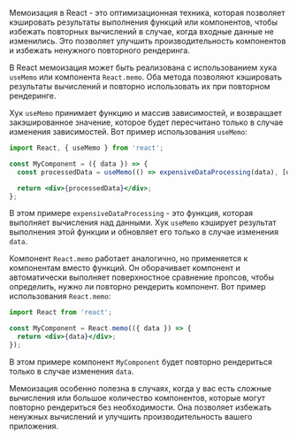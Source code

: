 Мемоизация в React - это оптимизационная техника, которая позволяет кэшировать результаты выполнения функций или компонентов, чтобы избежать повторных вычислений в случае, когда входные данные не изменились. Это позволяет улучшить производительность компонентов и избежать ненужного повторного рендеринга.

В React мемоизация может быть реализована с использованием хука `useMemo` или компонента `React.memo`. Оба метода позволяют кэшировать результаты вычислений и повторно использовать их при повторном рендеринге.

Хук `useMemo` принимает функцию и массив зависимостей, и возвращает закэшированное значение, которое будет пересчитано только в случае изменения зависимостей. Вот пример использования `useMemo`:

```jsx
import React, { useMemo } from 'react';

const MyComponent = ({ data }) => {
  const processedData = useMemo(() => expensiveDataProcessing(data), [data]);

  return <div>{processedData}</div>;
};
```

В этом примере `expensiveDataProcessing` - это функция, которая выполняет вычисления над данными. Хук `useMemo` кэширует результат выполнения этой функции и обновляет его только в случае изменения `data`.

Компонент `React.memo` работает аналогично, но применяется к компонентам вместо функций. Он оборачивает компонент и автоматически выполняет поверхностное сравнение пропсов, чтобы определить, нужно ли повторно рендерить компонент. Вот пример использования `React.memo`:

```jsx
import React from 'react';

const MyComponent = React.memo(({ data }) => {
  return <div>{data}</div>;
});
```

В этом примере компонент `MyComponent` будет повторно рендериться только в случае изменения `data`.

Мемоизация особенно полезна в случаях, когда у вас есть сложные вычисления или большое количество компонентов, которые могут повторно рендериться без необходимости. Она позволяет избежать ненужных вычислений и улучшить производительность вашего приложения.